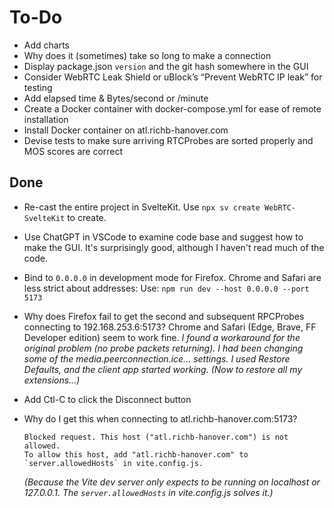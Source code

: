 # To-Do

- Add charts
- Why does it (sometimes) take so long to make a connection
- Display package.json `version` and the git hash somewhere in the GUI
- Consider WebRTC Leak Shield or uBlock’s “Prevent WebRTC IP leak” for testing
- Add elapsed time & Bytes/second or /minute
- Create a Docker container with docker-compose.yml for ease of remote installation
- Install Docker container on atl.richb-hanover.com
- Devise tests to make sure arriving RTCProbes
  are sorted properly and MOS scores are correct

## Done

- Re-cast the entire project in SvelteKit.
  Use `npx sv create WebRTC-SvelteKit` to create.
- Use ChatGPT in VSCode to examine code base and suggest
  how to make the GUI. It's surprisingly good, although I haven't read much of the code.
- Bind to `0.0.0.0` in development mode for Firefox.
  Chrome and Safari are less strict about addresses:
  Use: `npm run dev --host 0.0.0.0 --port 5173`
- Why does Firefox fail to get the second and subsequent RPCProbes
  connecting to 192.168.253.6:5173?
  Chrome and Safari (Edge, Brave, FF Developer edition) seem to work fine.
  _I found a workaround for the original problem (no probe packets returning). I had been changing some of the media.peerconnection.ice... settings. I used Restore Defaults, and the client app started working. (Now to restore all my extensions...)_

- Add Ctl-C to click the Disconnect button
- Why do I get this when connecting to atl.richb-hanover.com:5173?

  ```text
  Blocked request. This host ("atl.richb-hanover.com") is not allowed.
  To allow this host, add "atl.richb-hanover.com" to `server.allowedHosts` in vite.config.js.
  ```

  _(Because the Vite dev server only expects
  to be running on localhost or 127.0.0.1.
  The `server.allowedHosts` in vite.config.js
  solves it.)_
